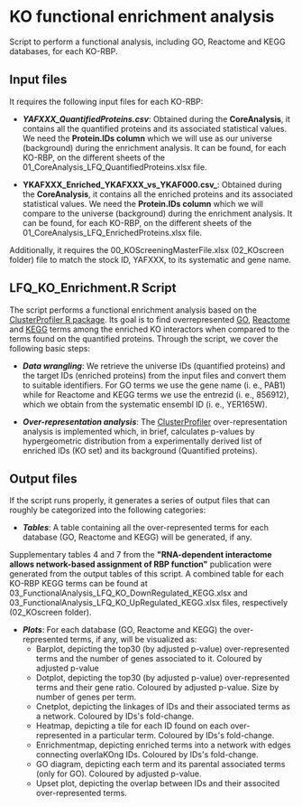 # KO functional enrichment analysis

Script to perform a functional analysis, including GO, Reactome and KEGG databases, for each KO-RBP.

## Input files

It requires the following input files for each KO-RBP:

- **_YAFXXX_QuantifiedProteins.csv_**:  Obtained during the **CoreAnalysis**, it contains all the quantified proteins and its associated statistical values. We need the **Protein.IDs column** which we will use as our universe (background) during the enrichment analysis. It can be found, for each KO-RBP, on the different sheets of the 01_CoreAnalysis_LFQ_QuantifiedProteins.xlsx file. 

- **YKAFXXX_Enriched_YKAFXXX_vs_YKAF000.csv_**:  Obtained during the **CoreAnalysis**, it contains all the enriched proteins and its associated statistical values. We need the **Protein.IDs column** which we will compare to the universe (background) during the enrichment analysis. It can be found, for each KO-RBP, on the different sheets of the 01_CoreAnalysis_LFQ_EnrichedProteins.xlsx file.

Additionally, it requires the 00_KOScreeningMasterFile.xlsx (02_KOscreen folder) file to match the stock ID, YAFXXX, to its systematic and gene name. 

## LFQ_KO_Enrichment.R Script

The script performs a functional enrichment analysis based on the [ClusterProfiler R package](https://yulab-smu.top/biomedical-knowledge-mining-book/index.html). Its goal is to find overrepresented [GO](http://geneontology.org/), [Reactome](https://reactome.org/) and [KEGG](https://www.genome.jp/kegg/) terms among the enriched KO interactors when compared to the terms found on the quantified proteins. Through the script, we cover the following basic steps:

- **_Data wrangling_**: We retrieve the universe IDs (quantified proteins) and the target IDs (enriched proteins) from the input files and convert them to suitable identifiers. For GO terms we use the gene name (i. e., PAB1) while for Reactome and KEGG terms we use the entrezid (i. e., 856912), which we obtain from the systematic ensembl ID (i. e., YER165W).

- **_Over-representation analysis_**: The [ClusterProfiler](https://yulab-smu.top/biomedical-knowledge-mining-book/enrichment-overview.html) over-representation analysis is implemented which, in brief, calculates p-values by hypergeometric distribution from a experimentally derived list of enriched IDs (KO set) and its background (Quantified proteins).

## Output files

If the script runs properly, it generates a series of output files that can roughly be categorized into the following categories:

- **_Tables_**: A table containing all the over-represented terms for each database (GO, Reactome and KEGG) will be generated, if any. 

Supplementary tables 4 and 7 from the **"RNA-dependent interactome allows network-based assignment of RBP function"** publication were generated from the output tables of this script. A combined table for each KO-RBP KEGG terms can be found at 03_FunctionalAnalysis_LFQ_KO_DownRegulated_KEGG.xlsx and  03_FunctionalAnalysis_LFQ_KO_UpRegulated_KEGG.xlsx files, respectively (02_KOscreen folder).

- **_Plots_**: For each database (GO, Reactome and KEGG) the over-represented terms, if any, will be visualized as:
  - Barplot, depicting the top30 (by adjusted p-value) over-represented terms and the number of genes associated to it. Coloured by adjusted p-value
  - Dotplot, depicting the top30 (by adjusted p-value) over-represented terms and their gene ratio. Coloured by adjusted p-value. Size by number of genes per term.
  - Cnetplot, depicting the linkages of IDs and their associated terms as a network. Coloured by IDs's fold-change.
  - Heatmap, depicting a tile for each ID found on each over-represented in a particular term. Coloured by IDs's fold-change.
  - Enrichmentmap, depicting enriched terms into a network with edges connecting overlaKOng IDs. Coloured by IDs's fold-change.
  - GO diagram, depicting each term and its parental associated terms (only for GO). Coloured by adjusted p-value.
  - Upset plot, depicting the overlap between IDs and their associted over-represented terms. 
  